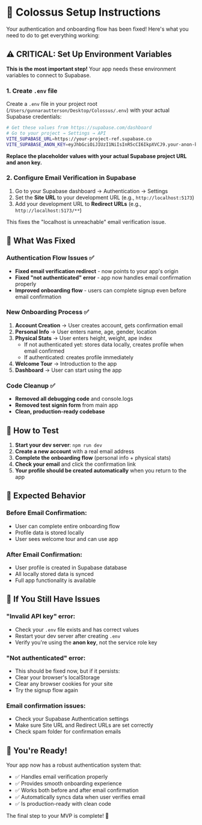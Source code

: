 # 🚀 Colossus Setup Instructions

Your authentication and onboarding flow has been fixed! Here's what you need to do to get everything working:

## ⚠️ CRITICAL: Set Up Environment Variables

**This is the most important step!** Your app needs these environment variables to connect to Supabase.

### 1. Create `.env` file

Create a `.env` file in your project root (`/Users/gunnarautterson/Desktop/Colossus/.env`) with your actual Supabase credentials:

```bash
# Get these values from https://supabase.com/dashboard
# Go to your project → Settings → API
VITE_SUPABASE_URL=https://your-project-ref.supabase.co
VITE_SUPABASE_ANON_KEY=eyJhbGciOiJIUzI1NiIsInR5cCI6IkpXVCJ9.your-anon-key-here
```

**Replace the placeholder values with your actual Supabase project URL and anon key.**

### 2. Configure Email Verification in Supabase

1. Go to your Supabase dashboard → Authentication → Settings
2. Set the **Site URL** to your development URL (e.g., `http://localhost:5173`)
3. Add your development URL to **Redirect URLs** (e.g., `http://localhost:5173/**`)

This fixes the "localhost is unreachable" email verification issue.

## 🔧 What Was Fixed

### Authentication Flow Issues ✅
- **Fixed email verification redirect** - now points to your app's origin
- **Fixed "not authenticated" error** - app now handles email confirmation properly
- **Improved onboarding flow** - users can complete signup even before email confirmation

### New Onboarding Process ✅
1. **Account Creation** → User creates account, gets confirmation email
2. **Personal Info** → User enters name, age, gender, location  
3. **Physical Stats** → User enters height, weight, ape index
   - If not authenticated yet: stores data locally, creates profile when email confirmed
   - If authenticated: creates profile immediately
4. **Welcome Tour** → Introduction to the app
5. **Dashboard** → User can start using the app

### Code Cleanup ✅
- **Removed all debugging code** and console.logs
- **Removed test signin form** from main app
- **Clean, production-ready codebase**

## 🧪 How to Test

1. **Start your dev server**: `npm run dev`
2. **Create a new account** with a real email address
3. **Complete the onboarding flow** (personal info + physical stats)
4. **Check your email** and click the confirmation link
5. **Your profile should be created automatically** when you return to the app

## 🎯 Expected Behavior

### Before Email Confirmation:
- User can complete entire onboarding flow
- Profile data is stored locally
- User sees welcome tour and can use app

### After Email Confirmation:
- User profile is created in Supabase database
- All locally stored data is synced
- Full app functionality is available

## 🐛 If You Still Have Issues

### "Invalid API key" error:
- Check your `.env` file exists and has correct values
- Restart your dev server after creating `.env`
- Verify you're using the **anon key**, not the service role key

### "Not authenticated" error:
- This should be fixed now, but if it persists:
- Clear your browser's localStorage
- Clear any browser cookies for your site
- Try the signup flow again

### Email confirmation issues:
- Check your Supabase Authentication settings
- Make sure Site URL and Redirect URLs are set correctly
- Check spam folder for confirmation emails

## 🎉 You're Ready!

Your app now has a robust authentication system that:
- ✅ Handles email verification properly
- ✅ Provides smooth onboarding experience  
- ✅ Works both before and after email confirmation
- ✅ Automatically syncs data when user verifies email
- ✅ Is production-ready with clean code

The final step to your MVP is complete! 🚀
